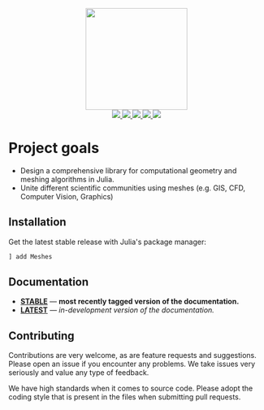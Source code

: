 <p align="center">
  <img src="docs/src/assets/logo-text.svg" height="200"><br>
  <a href="https://github.com/JuliaGeometry/Meshes.jl/actions">
    <img src="https://img.shields.io/github/workflow/status/JuliaGeometry/Meshes.jl/CI?style=flat-square">
  </a>
  <a href="https://codecov.io/gh/JuliaGeometry/Meshes.jl">
    <img src="https://img.shields.io/codecov/c/github/JuliaGeometry/Meshes.jl?style=flat-square">
  </a>
  <a href="https://JuliaGeometry.github.io/Meshes.jl/stable">
    <img src="https://img.shields.io/badge/docs-stable-blue?style=flat-square">
  </a>
  <a href="https://JuliaGeometry.github.io/Meshes.jl/latest">
    <img src="https://img.shields.io/badge/docs-latest-blue?style=flat-square">
  </a>
  <a href="LICENSE">
    <img src="https://img.shields.io/badge/license-MIT-blue?style=flat-square">
  </a>
</p>

# Project goals

- Design a comprehensive library for computational geometry and meshing algorithms in Julia.
- Unite different scientific communities using meshes (e.g. GIS, CFD, Computer Vision, Graphics)

## Installation

Get the latest stable release with Julia's package manager:

```julia
] add Meshes
```

## Documentation

- [**STABLE**][docs-stable-url] &mdash; **most recently tagged version of the documentation.**
- [**LATEST**][docs-latest-url] &mdash; *in-development version of the documentation.*

## Contributing

Contributions are very welcome, as are feature requests and suggestions.
Please open an issue if you encounter any problems. We take issues very
seriously and value any type of feedback.

We have high standards when it comes to source code. Please adopt the
coding style that is present in the files when submitting pull requests.

[docs-stable-img]: https://img.shields.io/badge/docs-stable-blue?style=flat-square
[docs-stable-url]: https://JuliaGeometry.github.io/Meshes.jl/stable

[docs-latest-img]: https://img.shields.io/badge/docs-latest-blue?style=flat-square
[docs-latest-url]: https://JuliaGeometry.github.io/Meshes.jl/latest
